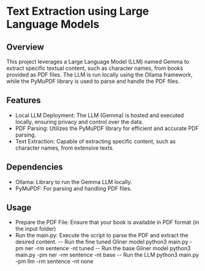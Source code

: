# Text Extraction using Large Language Models

## Overview
This project leverages a Large Language Model (LLM) named Gemma to extract specific textual content, such as character names, from books provided as PDF files. The LLM is run locally using the Ollama framework, while the PyMuPDF library is used to parse and handle the PDF files.

## Features
- Local LLM Deployment: The LLM (Gemma) is hosted and executed locally, ensuring privacy and control over the data.
- PDF Parsing: Utilizes the PyMuPDF library for efficient and accurate PDF parsing.
- Text Extraction: Capable of extracting specific content, such as character names, from extensive texts.

## Dependencies
- Ollama: Library to run the Gemma LLM locally.
- PyMuPDF: For parsing and handling PDF files.

## Usage
- Prepare the PDF File: Ensure that your book is available in PDF format (in the input folder) 
- Run the main.py: Execute the script to parse the PDF and extract the desired content.
    -- Run the fine tuned Gliner model
    python3 main.py -pm ner -rm sentence -nt tuned
    -- Run the base Gliner model
    python3 main.py -pm ner -rm sentence -nt base
    -- Run the LLM 
    python3 main.py -pm llm -rm sentence -nt none